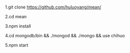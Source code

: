 1.git clone https://github.com/huluoyang/mean/

2.cd mean

3.npm install 

4.cd mongodb/bin  && ./mongod && ./mongo && use chihuo

5.npm start
